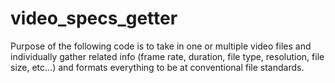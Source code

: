 # video_specs_getter
Purpose of the following code is to take in one or multiple video files and individually gather related info (frame rate, duration, file type, resolution, file size, etc...) and formats everything to be at conventional file standards. 
